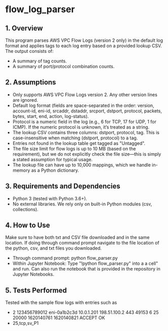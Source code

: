 # flow_log_parser
## 1. Overview
This program parses AWS VPC Flow Logs (version 2 only) in the default log format and applies tags to each log entry based on a provided lookup CSV. The output consists of:
* A summary of tag counts.
* A summary of port/protocol combination counts.
## 2. Assumptions
* Only supports AWS VPC Flow Logs version 2. Any other version lines are ignored.
* Default log format (fields are space-separated in the order: version, account-id, eni-id, srcaddr, dstaddr, srcport, dstport, protocol, packets, bytes, start, end, action, log-status).
* Protocol is a numeric field in the log (e.g., 6 for TCP, 17 for UDP, 1 for ICMP). If the numeric protocol is unknown, it’s treated as a string.
* The lookup CSV contains three columns: dstport, protocol, tag. This is case-insensitive when matching (dstport, protocol) to a tag.
* Entries not found in the lookup table get tagged as "Untagged".
* The file size limit for flow logs is up to 10 MB (based on the requirement), but we do not explicitly check the file size—this is simply a stated assumption for typical usage.
* The lookup file can have up to 10,000 mappings, which we handle in-memory as a Python dictionary.
## 3. Requirements and Dependencies
* Python 3 (tested with Python 3.6+).
* No external libraries. We rely only on built-in Python modules (csv, collections).
## 4. How to Use
Make sure to have both txt and CSV file downloaded and in the same location.
If doing through command prompt navigate to the file location of the python, csv, and txt files you downloaded.
* Through command prompt: python flow_parser.py
* Within Jupyter Notebook: Type "!python flow_parser.py" into a a cell" and run. Can also run the notebook that is provided in the repository in Jupyter Notebooks.
## 5. Tests Performed
Tested with the sample flow logs with entries such as 
* 2 123456789012 eni-0a1b2c3d 10.0.1.201 198.51.100.2 443 49153 6 25 20000 1620140761 1620140821 ACCEPT OK
* 25,tcp,sv_P1
